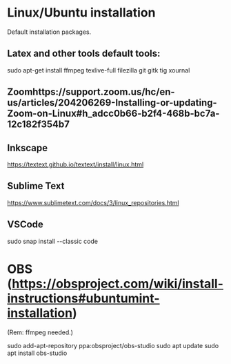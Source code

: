 # Linux/Ubuntu installation

Default installation packages.

## Latex and other tools default tools:
sudo apt-get install ffmpeg texlive-full filezilla git gitk tig xournal

## Zoomhttps://support.zoom.us/hc/en-us/articles/204206269-Installing-or-updating-Zoom-on-Linux#h_adcc0b66-b2f4-468b-bc7a-12c182f354b7

## Inkscape 
<https://textext.github.io/textext/install/linux.html>


## Sublime Text
https://www.sublimetext.com/docs/3/linux_repositories.html

## VSCode
sudo snap install --classic code

# OBS (https://obsproject.com/wiki/install-instructions#ubuntumint-installation)
 (Rem: ffmpeg needed.)

sudo add-apt-repository ppa:obsproject/obs-studio
sudo apt update
sudo apt install obs-studio